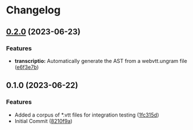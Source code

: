 # Changelog

## [0.2.0](https://github.com/Michael-F-Bryan/transcriptio/compare/transcriptio-v0.1.0...transcriptio-v0.2.0) (2023-06-23)


### Features

* **transcriptio:** Automatically generate the AST from a webvtt.ungram file ([e6f3e7b](https://github.com/Michael-F-Bryan/transcriptio/commit/e6f3e7bdd6af7b12d604354a1820041750211e37))

## 0.1.0 (2023-06-22)


### Features

* Added a corpus of *.vtt files for integration testing ([1fc315d](https://github.com/Michael-F-Bryan/transcriptio/commit/1fc315d2417320d27a75c8793311e0b680553a0c))
* Initial Commit ([8210f9a](https://github.com/Michael-F-Bryan/transcriptio/commit/8210f9a13bda898a59fe902e9d53e47498e830d6))
